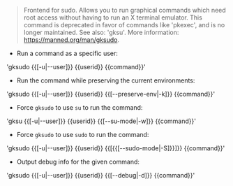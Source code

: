 > Frontend for sudo.
> Allows you to run graphical commands which need root access without having to run an X terminal emulator.
> This command is deprecated in favor of commands like 'pkexec', and is no longer maintained.
> See also: 'gksu'.
> More information: <https://manned.org/man/gksudo>.

- Run a command as a specific user:

'gksudo {{[-u|--user]}} {{userid}} {{command}}'

- Run the command while preserving the current environments:

'gksudo {{[-u|--user]}} {{userid}} {{[--preserve-env|-k]}} {{command}}'

- Force `gksudo` to use `su` to run the command:

'gksu {{[-u|--user]}} {{userid}} {{[--su-mode|-w]}} {{command}}'

- Force `gksudo` to use `sudo` to run the command:

'gksudo {{[-u|--user]}} {{userid}} {{[{{[--sudo-mode|-S]}}]}} {{command}}'

- Output debug info for the given command:

'gksudo {{[-u|--user]}} {{userid}} {{[--debug|-d]}} {{command}}'
